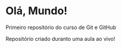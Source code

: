 # Olá, Mundo!
Primeiro repositório do curso de Git e GitHub

Repositório criado duranto uma aula ao vivo!
